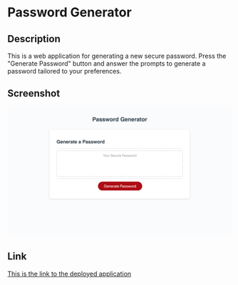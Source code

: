 # Password Generator

## Description
This is a web application for generating a new secure password. Press the "Generate Password" button and answer the prompts to generate a password tailored to your preferences.

## Screenshot

![](./assets/password-generator-frontpage.png)

## Link
[This is the link to the deployed application](https://www.owasp.org/index.php/Password_special_characters) 